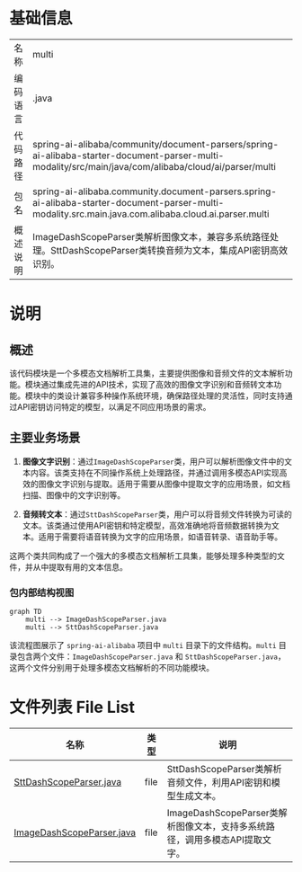 # 基础信息

|      |      |
|------|------|
| 名称 | multi |
| 编码语言 | .java |
| 代码路径 | spring-ai-alibaba/community/document-parsers/spring-ai-alibaba-starter-document-parser-multi-modality/src/main/java/com/alibaba/cloud/ai/parser/multi |
| 包名 | spring-ai-alibaba.community.document-parsers.spring-ai-alibaba-starter-document-parser-multi-modality.src.main.java.com.alibaba.cloud.ai.parser.multi |
| 概述说明 | ImageDashScopeParser类解析图像文本，兼容多系统路径处理。SttDashScopeParser类转换音频为文本，集成API密钥高效识别。 |

# 说明

## 概述

该代码模块是一个多模态文档解析工具集，主要提供图像和音频文件的文本解析功能。模块通过集成先进的API技术，实现了高效的图像文字识别和音频转文本功能。模块中的类设计兼容多种操作系统环境，确保路径处理的灵活性，同时支持通过API密钥访问特定的模型，以满足不同应用场景的需求。

## 主要业务场景

1. **图像文字识别**：通过`ImageDashScopeParser`类，用户可以解析图像文件中的文本内容。该类支持在不同操作系统上处理路径，并通过调用多模态API实现高效的图像文字识别与提取。适用于需要从图像中提取文字的应用场景，如文档扫描、图像中的文字识别等。

2. **音频转文本**：通过`SttDashScopeParser`类，用户可以将音频文件转换为可读的文本。该类通过使用API密钥和特定模型，高效准确地将音频数据转换为文本。适用于需要将语音转换为文字的应用场景，如语音转录、语音助手等。

这两个类共同构成了一个强大的多模态文档解析工具集，能够处理多种类型的文件，并从中提取有用的文本信息。


### 包内部结构视图

```mermaid
graph TD
    multi --> ImageDashScopeParser.java
    multi --> SttDashScopeParser.java
```

该流程图展示了 `spring-ai-alibaba` 项目中 `multi` 目录下的文件结构。`multi` 目录包含两个文件：`ImageDashScopeParser.java` 和 `SttDashScopeParser.java`，这两个文件分别用于处理多模态文档解析的不同功能模块。

# 文件列表 File List

| 名称   | 类型  | 说明 |
|-------|------|-------------|
| [SttDashScopeParser.java](SttDashScopeParser.md) | file | SttDashScopeParser类解析音频文件，利用API密钥和模型生成文本。 |
| [ImageDashScopeParser.java](ImageDashScopeParser.md) | file | ImageDashScopeParser类解析图像文本，支持多系统路径，调用多模态API提取文字。 |


